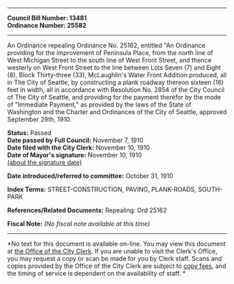 * * * * *  
  
**Council Bill Number: [](#h0)[](#h2)13481**   
**Ordinance Number: 25582**  
  
* * * * *  
  
An Ordinance repealing Ordinance No. 25162, entitled "An Ordinance providing for the improvement of Peninsula Place, from the north line of West Michigan Street to the south line of West Front Street, and thence westerly on West Front Street to the line between Lots Seven (7) and Eight (8), Block Thirty-three (33), McLaughlin's Water Front Addition produced, all in The City of Seattle, by constructing a plank roadway thereon sixteen (16) feet in width, all in accordance with Resolution No. 2854 of the City Council of The City of Seattle, and providing for the payment therefor by the mode of "Immediate Payment," as provided by the laws of the State of Washington and the Charter and Ordinances of the City of Seattle, approved September 29th, 1910.  
  
**Status:** Passed   
**Date passed by Full Council:** November 7, 1910   
**Date filed with the City Clerk:** November 10, 1910   
**Date of Mayor's signature:** November 10, 1910   
[(about the signature date)](/~public/approvaldate.htm)   
  
  
**Date introduced/referred to committee:** October 31, 1910   
  
**Index Terms:** STREET-CONSTRUCTION, PAVING, PLANK-ROADS, SOUTH-PARK  
  
**References/Related Documents:** Repealing: Ord 25162  
  
**Fiscal Note:** *(No fiscal note available at this time)*  
  
* * * * *  
  
*No text for this document is available on-line. You may view this document at [the Office of the City Clerk](http://www.seattle.gov/leg/clerk/contactUs.htm). If you are unable to visit the Clerk's Office, you may request a copy or scan be made for you by Clerk staff. Scans and copies provided by the Office of the City Clerk are subject to [copy fees](http://clerk.seattle.gov/~public/clerkfees.htm), and the timing of service is dependent on the availability of staff. *  
  
  

